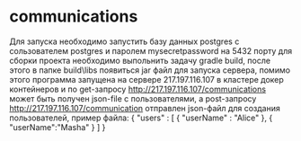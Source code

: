 # communications
Для запуска необходимо запустить базу данных postgres c сользователем postgres и паролем mysecretpassword на 5432 порту
для сборки проекта необходимо выпольнить задачу gradle build, после этого в папке build\libs появиться jar файл для запуска сервера, помимо этого программа 
запущена на сервере 217.197.116.107 в кластере докер контейнеров и по get-запросу http://217.197.116.107/communications может быть получен json-file с пользователями,
а post-запросу http://217.197.116.107/communication отправлен json-файл для создания пользователей, пример файла:
{
    "users" : [
        {
            "userName" : "Alice"
        },
        {
            "userName":"Masha"
        }
    ]
}
